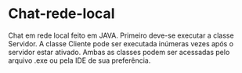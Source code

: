 # Chat-rede-local
Chat em rede local feito em JAVA.
Primeiro deve-se executar a classe Servidor.
A classe Cliente pode ser executada inúmeras vezes após o servidor estar ativado.
Ambas as classes podem ser acessadas pelo arquivo .exe ou pela IDE de sua preferência.
